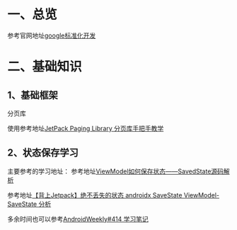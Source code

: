 # 一、总览
参考官网地址[google标准化开发](https://developer.android.com/jetpack?hl=zh-cn)
# 二、基础知识
## 1、基础框架
  分页库
  
  使用参考地址[JetPack Paging Library 分页库手把手教学](http://littlecurl.xyz:8080/articles/2020/01/12/1578831362377.html)
  
## 2、状态保存学习
主要参考的学习地址：
参考地址[ViewModel如何保存状态——SavedState源码解析](https://www.jianshu.com/p/589254d66dd9)

参考地址[【背上Jetpack】绝不丢失的状态 androidx SaveState ViewModel-SaveState 分析](https://juejin.cn/post/6844904097351467015)

多余时间也可以参考[AndroidWeekly#414 学习笔记](https://lilei.pro/2020/06/01/AndroidWeekly-414/)
